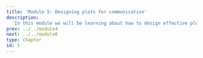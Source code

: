 ```yaml
---
title: 'Module 5: Designing plots for communication'
description:
  'In this module we will be learning about how to design effective plots for communication purposes.'
prev: ../../module4
next: ../../module6
type: chapter
id: 5
---
```


<exercise id="0" title="Module Learning Outcomes"  type="slides, video">
<slides source="module5/module5_00" shot="0" start="3:5707" end="4:5306"> </slides>
</exercise>

<exercise id="1" title="Effective figure design" type="slides,video">
<slides source="module5/module5_01" shot="1" start="0:003" end="07:12"> </slides>
</exercise>

<exercise id="3" title="What Did We Just Learn?" type="slides, video">
<slides source="module5/module5_end" shot="0" start="04:5307" end="05:5911">
</slides>
</exercise>
